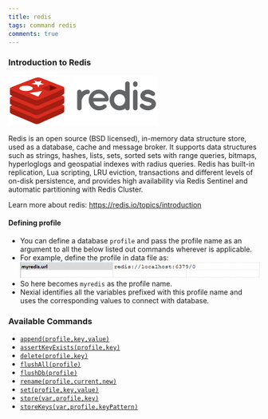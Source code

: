```yaml
---
title: redis
tags: command redis
comments: true
---
```



### Introduction to Redis
![](image/redis_01.png)

Redis is an open source (BSD licensed), in-memory data structure store, used as a database, cache and message broker. 
It supports data structures such as strings, hashes, lists, sets, sorted sets with range queries, bitmaps, 
hyperloglogs and geospatial indexes with radius queries. Redis has built-in replication, Lua scripting, LRU eviction, 
transactions and different levels of on-disk persistence, and provides high availability via Redis Sentinel and 
automatic partitioning with Redis Cluster.

Learn more about redis: <a href="https://redis.io/topics/introduction" class="external-link" target="_nexial_target">https://redis.io/topics/introduction</a>

#### Defining profile
- You can define a database `profile` and pass the profile name as an argument to all the below listed out commands wherever is applicable.
- For example, define the profile in data file as:
![](image/redis_02.png)<br>
- So here becomes `myredis` as the profile name.
- Nexial identifies all the variables prefixed with this profile name and uses the corresponding values to connect with database.

 ### Available Commands
- [`append(profile,key,value)`](append(profile,key,value))
- [`assertKeyExists(profile,key)`](assertKeyExists(profile,key))
- [`delete(profile,key)`](delete(profile,key))
- [`flushAll(profile)`](flushAll(profile))
- [`flushDb(profile)`](flushDb(profile))
- [`rename(profile,current,new)`](rename(profile,current,new))
- [`set(profile,key,value)`](set(profile,key,value))
- [`store(var,profile,key)`](store(var,profile,key))
- [`storeKeys(var,profile,keyPattern)`](storeKeys(var,profile,keyPattern))
